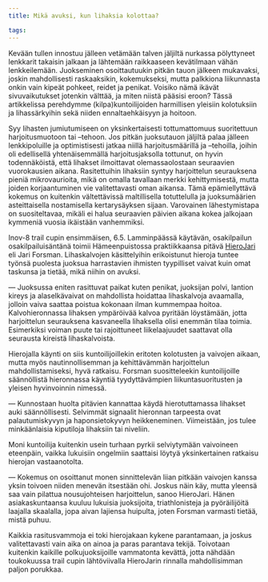 ```yaml
---
title: Mikä avuksi, kun lihaksia kolottaa?

tags:
---
```


Kevään tullen innostuu jälleen vetämään talven jäljiltä nurkassa pölyttyneet lenkkarit takaisin jalkaan ja lähtemään raikkaaseen kevätilmaan vähän lenkkeilemään. Juokseminen osoittautuukin pitkän tauon jälkeen mukavaksi, joskin mahdollisesti raskaaksikin, kokemukseksi, mutta palkkiona liikunnasta onkin vain kipeät pohkeet, reidet ja penikat. Voisiko nämä ikävät sivuvaikutukset jotenkin välttää, ja miten niistä pääsisi eroon? Tässä artikkelissa perehdymme (kilpa)kuntoilijoiden harmillisen yleisiin kolotuksiin ja lihassärkyihin sekä niiden ennaltaehkäisyyn ja hoitoon.

Syy lihasten jumiutumiseen on yksinkertaisesti tottumattomuus suoritettuun harjoitusmuotoon tai –tehoon. Jos pitkän juoksutauon jäljiltä palaa jälleen lenkkipoluille ja optimistisesti jatkaa niillä harjoitusmäärillä ja –tehoilla, joihin oli edellisellä yhtenäisemmällä harjoitusjaksolla tottunut, on hyvin todennäköistä, että lihakset ilmoittavat olemassaolostaan seuraavien vuorokausien aikana. Rasitettuihin lihaksiin syntyy harjoittelun seurauksena pieniä mikrovaurioita, mikä on omalla tavallaan merkki kehittymisestä, mutta joiden korjaantuminen vie valitettavasti oman aikansa. Tämä epämiellyttävä kokemus on kuitenkin vältettävissä maltillisella totuttelulla ja juoksumäärien asteittaisella nostamisella kertarysäyksen sijaan. Varovainen lähestymistapa on suositeltavaa, mikäli ei halua seuraavien päivien aikana kokea jalkojaan kymmeniä vuosia ikäistään vanhemmiksi.

Inov-8 trail cupin ensimmäisen, 6.5. Lamminpäässä käytävän, osakilpailun osakilpailuisäntänä toimii Hämeenpuistossa praktiikkaansa pitävä [HieroJari](http://www.hierojari.fi) eli Jari Forsman. Lihaskalvojen käsittelyihin erikoistunut hieroja tuntee työnsä puolesta juoksua harrastavien ihmisten tyypilliset vaivat kuin omat taskunsa ja tietää, mikä niihin on avuksi.

— Juoksussa eniten rasittuvat paikat kuten penikat, juoksijan polvi, lantion kireys ja alaselkävaivat on mahdollista hoidattaa lihaskalvoja avaamalla, jolloin vaiva saattaa poistua kokonaan ilman kummempaa hoitoa.
Kalvohieronnassa lihaksen ympäröivää kalvoa pyritään löystämään, jotta harjoittelun seurauksena kasvaneella lihaksella olisi enemmän tilaa toimia. Esimerkiksi voiman puute tai rajoittuneet liikelaajuudet saattavat olla seurausta kireistä lihaskalvoista.

Hierojalla käynti on siis kuntoilijoillekin eritoten kolotusten ja vaivojen aikaan, mutta myös nautinnollisemman ja kehittävämmän harjoittelun mahdollistamiseksi, hyvä ratkaisu. Forsman suositteleekin kuntoilijoille säännöllistä hieronnassa käyntiä tyydyttävämpien liikuntasuoritusten ja yleisen hyvinvoinnin nimessä.

— Kunnostaan huolta pitävien kannattaa käydä hierotuttamassa lihakset auki säännöllisesti. Selvimmät signaalit hieronnan tarpeesta ovat palautumiskyvyn ja haponsietokyvyn heikkeneminen. Viimeistään, jos tulee minkäänlaisia kiputiloja lihaksiin tai niveliin.

Moni kuntoilija kuitenkin usein turhaan pyrkii selviytymään vaivoineen eteenpäin, vaikka lukuisiin ongelmiin saattaisi löytyä yksinkertainen ratkaisu hierojan vastaanotolta.

— Kokemus on osoittanut monen sinnittelevän liian pitkään vaivojen kanssa yksin toivoen niiden menevän itsestään ohi. Joskus näin käy, mutta yleensä saa vain pilattua nousujohteisen harjoittelun, sanoo HieroJari.
Hänen asiakaskuntaansa kuuluu lukuisia juoksijoita, triathlonisteja ja pyöräilijöitä laajalla skaalalla, jopa aivan lajiensa huipulta, joten Forsman varmasti tietää, mistä puhuu.

Kaikkia rasitusvammoja ei toki hierojakaan kykene parantamaan, ja joskus valitettavasti vain aika on ainoa ja paras parantava tekijä. Toivotaan kuitenkin kaikille polkujuoksijoille vammatonta kevättä, jotta nähdään toukokuussa trail cupin lähtöviivalla HieroJarin rinnalla mahdollisimman paljon porukkaa.
